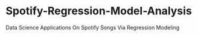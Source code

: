 # Spotify-Regression-Model-Analysis
Data Science Applications On Spotify Songs Via Regression Modeling
